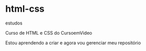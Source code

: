 # html-css
 estudos

 Curso de HTML e CSS do CursoemVideo

 Estou aprendendo a criar e agora vou gerenciar meu repositório

